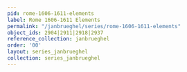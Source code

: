 ```yaml
---
pid: rome-1606-1611-elements
label: Rome 1606-1611 Elements
permalink: "/janbrueghel/series/rome-1606-1611-elements"
object_ids: 2904|2911|2918|2937
reference_collection: janbrueghel
order: '00'
layout: series_janbrueghel
collection: series_janbrueghel
---
```

